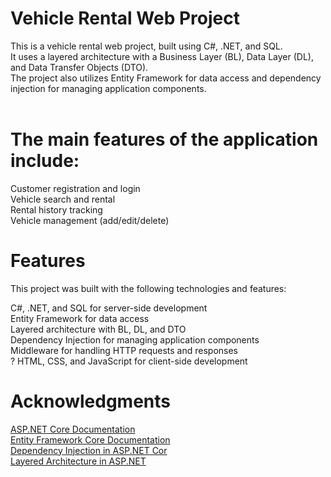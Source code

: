 # Vehicle Rental Web Project <br/>
This is a vehicle rental web project, built using C#, .NET, and SQL. <br/> 
It uses a layered architecture with a Business Layer (BL), Data Layer (DL), and Data Transfer Objects (DTO). <br/>
The project also utilizes Entity Framework for data access and dependency injection for managing application components. <br/> <br/>

# The main features of the application include:

Customer registration and login <br/>
Vehicle search and rental <br/> 
Rental history tracking <br/>
Vehicle management (add/edit/delete) <br/>
# Features
This project was built with the following technologies and features: <br/>

C#, .NET, and SQL for server-side development <br/>
Entity Framework for data access <br/>
Layered architecture with BL, DL, and DTO <br/>
Dependency Injection for managing application components <br/>
Middleware for handling HTTP requests and responses <br/>
? HTML, CSS, and JavaScript for client-side development <br/>
# Acknowledgments
[ASP.NET Core Documentation](https://jakeydocs.readthedocs.io/en/latest/) <br/>
[Entity Framework Core Documentation](https://learn.microsoft.com/en-us/ef/) <br/>
[Dependency Injection in ASP.NET Cor](https://learn.microsoft.com/en-us/aspnet/core/fundamentals/dependency-injection?view=aspnetcore-7.0) <br/>
[Layered Architecture in ASP.NET](https://learn.microsoft.com/en-us/dotnet/architecture/modern-web-apps-azure/common-web-application-architectures) <br/>


